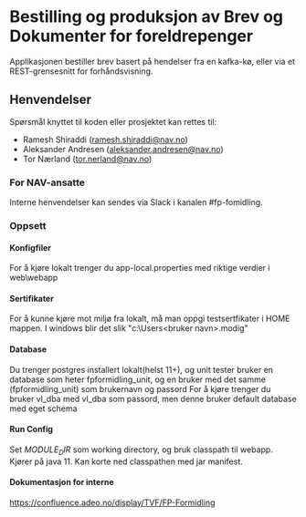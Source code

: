 Bestilling og produksjon av Brev og Dokumenter for foreldrepenger
================

Applikasjonen bestiller brev basert på hendelser fra en kafka-kø, eller via et REST-grensesnitt for forhåndsvisning.

## Henvendelser

Spørsmål knyttet til koden eller prosjektet kan rettes til:
* Ramesh Shiraddi (ramesh.shiraddi@nav.no)
* Aleksander Andresen (aleksander.andresen@nav.no)
* Tor Nærland (tor.nerland@nav.no)

### For NAV-ansatte
Interne henvendelser kan sendes via Slack i kanalen #fp-fomidling.

### Oppsett
#### Konfigfiler
For å kjøre lokalt trenger du app-local.properties med riktige verdier i web\webapp

#### Sertifikater
For å kunne kjøre mot miljø fra lokalt, må man oppgi testsertfikater i HOME mappen.
 I windows blir det slik "c:\Users\<bruker navn>\.modig"

#### Database
Du trenger postgres installert lokalt(helst 11+), og unit tester bruker en database som heter
fpformidling_unit, og en bruker med det samme (fpformidling_unit) som brukernavn og passord
For å kjøre trenger du bruker vl_dba med vl_dba som passord, men denne bruker default database med
eget schema

 #### Run Config
 Set $MODULE_DIR$ som working directory, og bruk classpath til webapp. 
 Kjører på java 11. Kan korte ned classpathen med jar manifest.
 
 #### Dokumentasjon for interne
 https://confluence.adeo.no/display/TVF/FP-Formidling
